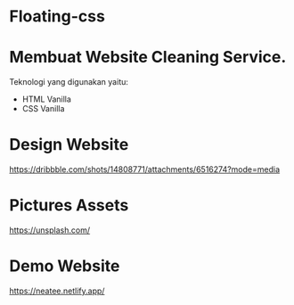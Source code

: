 # Floating-css

# Membuat Website Cleaning Service.

Teknologi yang digunakan yaitu:
- HTML Vanilla
- CSS Vanilla

# Design Website
https://dribbble.com/shots/14808771/attachments/6516274?mode=media

# Pictures Assets
https://unsplash.com/

# Demo Website
https://neatee.netlify.app/

